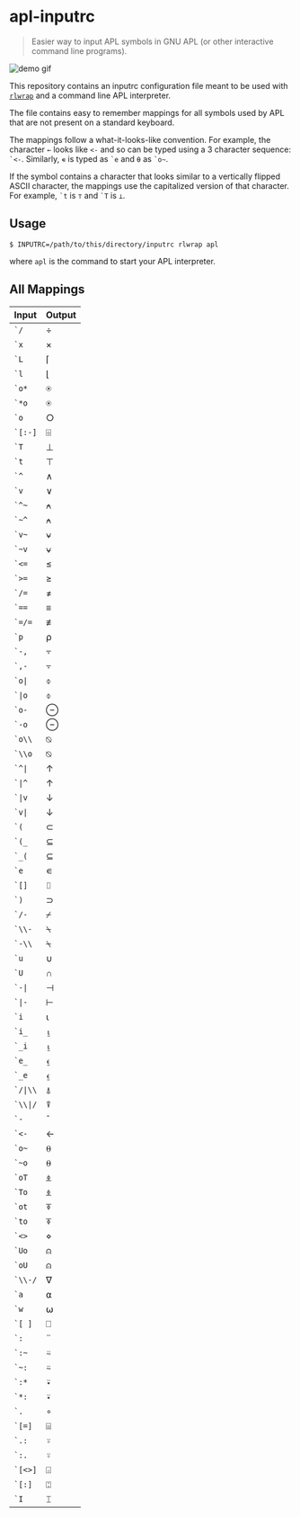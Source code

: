 # apl-inputrc

> Easier way to input APL symbols in GNU APL (or other interactive command line
> programs).

![demo gif](https://gist.githubusercontent.com/utkarshkukreti/9d1e76aee76a8211bc6cfca7889b8993/raw/54fcda84e99f0c1ff7262af76bfbce36c2694d4a/apl-inputrc.gif)

This repository contains an inputrc configuration file meant to be used with
[`rlwrap`][rlwrap] and a command line APL interpreter.

The file contains easy to remember mappings for all symbols used by APL that
are not present on a standard keyboard.

The mappings follow a what-it-looks-like convention. For example, the character
`←` looks like `<-` and so can be typed using a 3 character sequence: `` `<- ``.
Similarly, `∊` is typed as `` `e `` and `⍬` as `` `o~ ``.

If the symbol contains a character that looks similar to a vertically flipped
ASCII character, the mappings use the capitalized version of that character. For
example, `` `t `` is `⊤` and `` `T `` is `⊥`.

## Usage

    $ INPUTRC=/path/to/this/directory/inputrc rlwrap apl

where `apl` is the command to start your APL interpreter.

## All Mappings

| Input | Output |
| ----- | ------ |
| `` `/ `` | ÷ |
| `` `x `` | × |
| `` `L `` | ⌈ |
| `` `l `` | ⌊ |
| `` `o* `` | ⍟ |
| `` `*o `` | ⍟ |
| `` `o `` | ○ |
| `` `[:-] `` | ⌹ |
| `` `T `` | ⊥ |
| `` `t `` | ⊤ |
| `` `^ `` | ∧ |
| `` `v `` | ∨ |
| `` `^~ `` | ⍲ |
| `` `~^ `` | ⍲ |
| `` `v~ `` | ⍱ |
| `` `~v `` | ⍱ |
| `` `<= `` | ≤ |
| `` `>= `` | ≥ |
| `` `/= `` | ≠ |
| `` `== `` | ≡ |
| `` `=/= `` | ≢ |
| `` `p `` | ⍴ |
| `` `-, `` | ⍪ |
| `` `,- `` | ⍪ |
| `` `o\| `` | ⌽ |
| `` `\|o `` | ⌽ |
| `` `o- `` | ⊖ |
| `` `-o `` | ⊖ |
| `` `o\\ `` | ⍉ |
| `` `\\o `` | ⍉ |
| `` `^\| `` | ↑ |
| `` `\|^ `` | ↑ |
| `` `\|v `` | ↓ |
| `` `v\| `` | ↓ |
| `` `( `` | ⊂ |
| `` `(_ `` | ⊆ |
| `` `_( `` | ⊆ |
| `` `e `` | ∊ |
| `` `[] `` | ⌷ |
| `` `) `` | ⊃ |
| `` `/- `` | ⌿ |
| `` `\\- `` | ⍀ |
| `` `-\\ `` | ⍀ |
| `` `u `` | ∪ |
| `` `U `` | ∩ |
| `` `-\| `` | ⊣ |
| `` `\|- `` | ⊢ |
| `` `i `` | ⍳ |
| `` `i_ `` | ⍸ |
| `` `_i `` | ⍸ |
| `` `e_ `` | ⍷ |
| `` `_e `` | ⍷ |
| `` `/\|\\ `` | ⍋ |
| `` `\\\|/ `` | ⍒ |
| `` `- `` | ¯ |
| `` `<- `` | ← |
| `` `o~ `` | ⍬ |
| `` `~o `` | ⍬ |
| `` `oT `` | ⍎ |
| `` `To `` | ⍎ |
| `` `ot `` | ⍕ |
| `` `to `` | ⍕ |
| `` `<> `` | ⋄ |
| `` `Uo `` | ⍝ |
| `` `oU `` | ⍝ |
| `` `\\-/ `` | ∇ |
| `` `a `` | ⍺ |
| `` `w `` | ⍵ |
| `` `[ ] `` | ⎕ |
| `` `: `` | ¨ |
| `` `:~ `` | ⍨ |
| `` `~: `` | ⍨ |
| `` `:* `` | ⍣ |
| `` `*: `` | ⍣ |
| `` `. `` | ∘ |
| `` `[=] `` | ⌸ |
| `` `.: `` | ⍤ |
| `` `:. `` | ⍤ |
| `` `[<>] `` | ⌺ |
| `` `[:] `` | ⍠ |
| `` `I `` | ⌶ |

[rlwrap]: https://github.com/hanslub42/rlwrap
